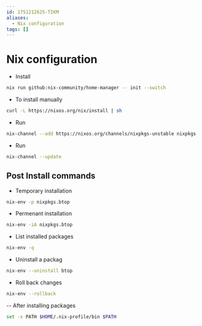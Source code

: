 ```yaml
---
id: 1751212625-TIKM
aliases:
  - Nix configuration
tags: []
---
```


# Nix configuration

- Install
```bash
nix run github:nix-community/home-manager -- init --switch
```

- To install manually
```bash
curl -L https://nixos.org/nix/install | sh
```

- Run
```bash
nix-channel --add https://nixos.org/channels/nixpkgs-unstable nixpkgs
```

- Run
```bash
nix-channel --update

```

## Post Install commands

- Temporary installation
```bash
nix-env -p nixpkgs.btop
```

- Permenant installation
```bash
nix-env -iA nixpkgs.btop
```

- List installed packages
```bash
nix-env -q
```

- Uninstall a packag
```bash
nix-env --uninstall btop
```

- Roll back changes
```bash
nix-env --rollback
```

-- After installing packages
```bash
set -x PATH $HOME/.nix-profile/bin $PATH
```
